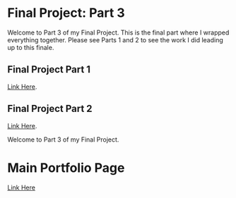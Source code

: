 # Final Project: Part 3

Welcome to Part 3 of my Final Project. This is the final part where I wrapped everything together. Please see Parts 1 and 2 to see the work I did leading up to this finale.

## Final Project Part 1
[Link Here](https://ngraves51.github.io/Portfolio/final-project/FinalProject_Part1_NickGraves.html).
## Final Project Part 2
[Link Here](https://ngraves51.github.io/Portfolio/final-project/FinalProject_Part2_NickGraves.html).



Welcome to Part 3 of my Final Project. 











# Main Portfolio Page
[Link Here](https://ngraves51.github.io/Portfolio/)
